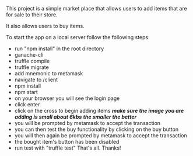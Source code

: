 This project is a simple market place that allows users to add items that are for sale to their store.

It also allows users to buy items.

To start the app on a local server follow the following steps:
- run "npm install" in the root directory
- ganache-cli
- truffle compile
- truffle migrate
- add mnemonic to metamask
- navigate to /client
- npm install
- npm start
- on your browser you will see the login page
- click enter
- click on the cross to begin adding items
  ***make sure the image you are adding is small about 6kbs***
  ***the smaller the better***
- you will be prompted by metamask to accept the transaction
- you can then test the buy functionality by clicking on the buy button
- you will then again be prompted by metamask to accept the transaction
- the bought item's button has been disabled
- run test with "truffle test"
That's all. Thanks!
